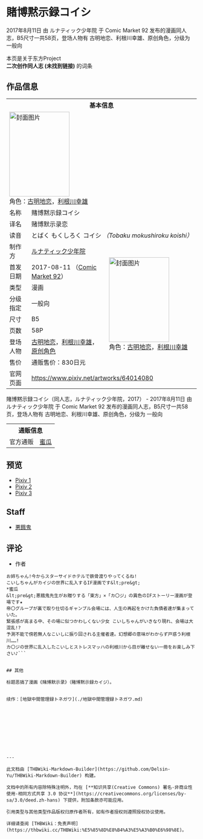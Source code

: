 # 賭博黙示録コイシ

<!-- source html: G:\repos\THBWiki-Markdown-Builder\THBWikiMarkdown\Temp\main\3\3f\ns0%3A%E8%B3%AD%E5%8D%9A%E9%BB%99%E7%A4%BA%E9%8C%B2%E3%82%B3%E3%82%A4%E3%82%B7.html -->

2017年8月11日 由 ルナティック少年院 于 Comic Market 92 发布的漫画同人志，B5尺寸一共58页，登场人物有 古明地恋、利根川幸雄、原创角色，分级为 一般向

本页是关于东方Project  
 **二次创作同人志 (未找到链接)** 的词条

## 作品信息

<table><tbody><tr><th colspan="3">基本信息</th></tr><tr><td class="cover-artwork-mobile" colspan="2"><a href="./文件-賭博黙示録コイシ封面.jpg.md" class="image" title="封面图片"><img alt="封面图片" src="https://upload.thwiki.cc/thumb/d/d8/%E8%B3%AD%E5%8D%9A%E9%BB%99%E7%A4%BA%E9%8C%B2%E3%82%B3%E3%82%A4%E3%82%B7%E5%B0%81%E9%9D%A2.jpg/159px-%E8%B3%AD%E5%8D%9A%E9%BB%99%E7%A4%BA%E9%8C%B2%E3%82%B3%E3%82%A4%E3%82%B7%E5%B0%81%E9%9D%A2.jpg" decoding="async" loading="lazy" width="159" height="224" srcset="https://upload.thwiki.cc/thumb/d/d8/%E8%B3%AD%E5%8D%9A%E9%BB%99%E7%A4%BA%E9%8C%B2%E3%82%B3%E3%82%A4%E3%82%B7%E5%B0%81%E9%9D%A2.jpg/238px-%E8%B3%AD%E5%8D%9A%E9%BB%99%E7%A4%BA%E9%8C%B2%E3%82%B3%E3%82%A4%E3%82%B7%E5%B0%81%E9%9D%A2.jpg 1.5x, https://upload.thwiki.cc/thumb/d/d8/%E8%B3%AD%E5%8D%9A%E9%BB%99%E7%A4%BA%E9%8C%B2%E3%82%B3%E3%82%A4%E3%82%B7%E5%B0%81%E9%9D%A2.jpg/317px-%E8%B3%AD%E5%8D%9A%E9%BB%99%E7%A4%BA%E9%8C%B2%E3%82%B3%E3%82%A4%E3%82%B7%E5%B0%81%E9%9D%A2.jpg 2x" data-file-width="860" data-file-height="1214"></a><div class="cover-char">角色：<a href="./古明地恋.md" title="古明地恋">古明地恋</a>，<a href="/index.php?title=%E5%88%A9%E6%A0%B9%E5%B7%9D%E5%B9%B8%E9%9B%84&amp;action=edit&amp;redlink=1" class="new" title="利根川幸雄（页面不存在）">利根川幸雄</a></div></td>
</tr><tr><td class="label">名称</td><td colspan="2"> 賭博黙示録コイシ </td></tr><tr><td class="label">译名</td><td colspan="2"> 赌博默示录恋 </td></tr><tr><td class="label">读音</td><td colspan="2"> とばく もくしろく コイシ <i>（Tobaku mokushiroku koishi）</i> </td></tr><tr><td class="label">制作方</td><td><a href="./ルナティック少年院.md" title="ルナティック少年院">ルナティック少年院</a></td><td class="cover-artwork" rowspan="8" style="min-width:224px;"><a href="./文件-賭博黙示録コイシ封面.jpg.md" class="image" title="封面图片"><img alt="封面图片" src="https://upload.thwiki.cc/thumb/d/d8/%E8%B3%AD%E5%8D%9A%E9%BB%99%E7%A4%BA%E9%8C%B2%E3%82%B3%E3%82%A4%E3%82%B7%E5%B0%81%E9%9D%A2.jpg/159px-%E8%B3%AD%E5%8D%9A%E9%BB%99%E7%A4%BA%E9%8C%B2%E3%82%B3%E3%82%A4%E3%82%B7%E5%B0%81%E9%9D%A2.jpg" decoding="async" loading="lazy" width="159" height="224" srcset="https://upload.thwiki.cc/thumb/d/d8/%E8%B3%AD%E5%8D%9A%E9%BB%99%E7%A4%BA%E9%8C%B2%E3%82%B3%E3%82%A4%E3%82%B7%E5%B0%81%E9%9D%A2.jpg/238px-%E8%B3%AD%E5%8D%9A%E9%BB%99%E7%A4%BA%E9%8C%B2%E3%82%B3%E3%82%A4%E3%82%B7%E5%B0%81%E9%9D%A2.jpg 1.5x, https://upload.thwiki.cc/thumb/d/d8/%E8%B3%AD%E5%8D%9A%E9%BB%99%E7%A4%BA%E9%8C%B2%E3%82%B3%E3%82%A4%E3%82%B7%E5%B0%81%E9%9D%A2.jpg/317px-%E8%B3%AD%E5%8D%9A%E9%BB%99%E7%A4%BA%E9%8C%B2%E3%82%B3%E3%82%A4%E3%82%B7%E5%B0%81%E9%9D%A2.jpg 2x" data-file-width="860" data-file-height="1214"></a><div class="cover-char">角色：<a href="./古明地恋.md" title="古明地恋">古明地恋</a>，<a href="/index.php?title=%E5%88%A9%E6%A0%B9%E5%B7%9D%E5%B9%B8%E9%9B%84&amp;action=edit&amp;redlink=1" class="new" title="利根川幸雄（页面不存在）">利根川幸雄</a></div></td>
</tr><tr><td class="label">首发日期</td><td>2017-08-11&#160;（<a href="/展会作品列表?e=Comic+Market%2392">Comic Market 92</a>）</td></tr><tr><td class="label">类型</td><td>漫画</td></tr><tr><td class="label">分级指定</td><td>一般向</td></tr><tr><td class="label">尺寸</td><td>B5</td></tr><tr><td class="label">页数</td><td>58P</td></tr><tr><td class="label">登场人物</td><td><a href="./古明地恋.md" title="古明地恋">古明地恋</a>，<a href="/index.php?title=%E5%88%A9%E6%A0%B9%E5%B7%9D%E5%B9%B8%E9%9B%84&amp;action=edit&amp;redlink=1" class="new" title="利根川幸雄（页面不存在）">利根川幸雄</a>，<a href="/index.php?title=%E5%8E%9F%E5%88%9B%E8%A7%92%E8%89%B2&amp;action=edit&amp;redlink=1" class="new" title="原创角色（页面不存在）">原创角色</a></td></tr><tr><td class="label">售价</td><td>通贩售价：830日元</td></tr>
<tr><td class="label">官网页面</td><td colspan="2"><a rel="nofollow" class="external free" href="https://www.pixiv.net/artworks/64014080">https://www.pixiv.net/artworks/64014080</a></td></tr></tbody></table>

賭博黙示録コイシ（同人志，ルナティック少年院，2017） - 2017年8月11日 由 ルナティック少年院 于 Comic Market 92 发布的漫画同人志，B5尺寸一共58页，登场人物有 古明地恋、利根川幸雄、原创角色，分级为 一般向

<table><tbody><tr><th colspan="3">通贩信息</th></tr><tr><td class="label">官方通贩</td><td colspan="2"><a rel="nofollow" class="external text" href="https://www.melonbooks.co.jp/detail/detail.php?product_id=269520">蜜瓜</a></td></tr></tbody></table>



## 预览
- [Pixiv 1](https://www.pixiv.net/artworks/64014080)
- [Pixiv 2](https://www.pixiv.net/artworks/64014237)
- [Pixiv 3](https://www.pixiv.net/artworks/64014531)


## Staff
- [悪餓鬼](./悪餓鬼.md)


## 评论
- 作者

```
お姉ちゃん!今からスターサイドホテルで鉄骨渡りやってくるね!
こいしちゃんがカイジの世界に乱入するIF漫画です&lt;pre&gt;
*蜜瓜
&lt;pre&gt;悪餓鬼先生がお贈りする「東方」×「カ〇ジ」の異色のIFストーリー漫画が登場です★
帝〇グループが裏で取り仕切るギャンブル会場には、人生の再起をかけた負債者達が集まっていた。
緊張感が高まる中、その場に似つかわしくない少女 こいしちゃんがいきなり現れ、会場は大混乱!?
予測不能で傍若無人なこいしに振り回される主催者達。幻想郷の意味がわからず戸惑う利根川……!
カ〇ジの世界に乱入したこいしとストレスマッハの利根川から目が離せない一冊をお楽しみ下さい♪```


## 其他
  
标题恶搞了漫画《赌博默示录》（賭博黙示録カイジ）。
  
  
续作：[地獄中間管理録トネガワ](./地獄中間管理録トネガワ.md)
  
  
  

  





---

此文档由 [THBWiki-Markdown-Builder](https://github.com/Delsin-Yu/THBWiki-Markdown-Builder) 构建。

文档中的所有内容除特殊注明外，均在 [**知识共享(Creative Commons) 署名-非商业性使用-相同方式共享 3.0 协议**](https://creativecommons.org/licenses/by-sa/3.0/deed.zh-hans) 下提供，附加条款亦可能应用。

引用类型与其他类型作品版权归原作者所有，如有作者授权则遵照授权协议使用。

详细请查阅 [THBWiki：免责声明](https://thbwiki.cc/THBWiki:%E5%85%8D%E8%B4%A3%E5%A3%B0%E6%98%8E)。

